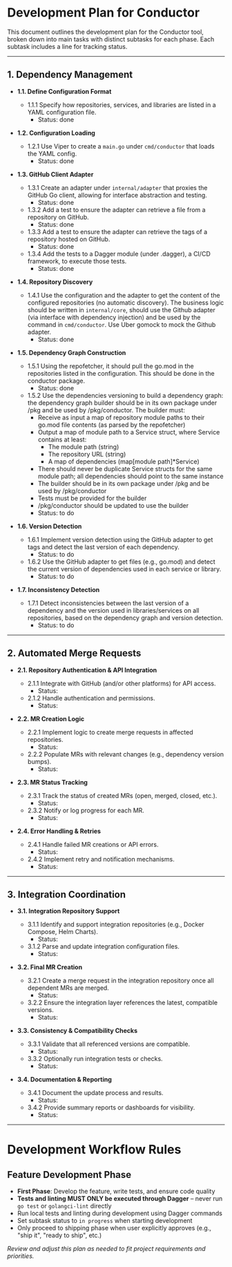 # Development Plan for Conductor

This document outlines the development plan for the Conductor tool, broken down into main tasks with distinct subtasks for each phase. Each subtask includes a line for tracking status.

---

## 1. Dependency Management

- **1.1. Define Configuration Format**
  - 1.1.1 Specify how repositories, services, and libraries are listed in a YAML configuration file.
    - Status: done

- **1.2. Configuration Loading**
  - 1.2.1 Use Viper to create a `main.go` under `cmd/conductor` that loads the YAML config.
    - Status: done

- **1.3. GitHub Client Adapter**
  - 1.3.1 Create an adapter under `internal/adapter` that proxies the GitHub Go client, allowing for interface abstraction and testing.
    - Status: done
  - 1.3.2 Add a test to ensure the adapter can retrieve a file from a repository on GitHub.
    - Status: done
  - 1.3.3 Add a test to ensure the adapter can retrieve the tags of a repository hosted on GitHub.
    - Status: done
  - 1.3.4 Add the tests to a Dagger module (under .dagger), a CI/CD framework, to execute those tests.
    - Status: done

- **1.4. Repository Discovery**
  - 1.4.1 Use the configuration and the adapter to get the content of the configured repositories (no automatic discovery). The business logic should be written in `internal/core`, should use the Github adapter (via interface with dependency injection) and be used by the command in `cmd/conductor`. Use Uber gomock to mock the Github adapter.
    - Status: done

- **1.5. Dependency Graph Construction**
  - 1.5.1 Using the repofetcher, it should pull the go.mod in the repositories listed
  in the configuration. This should be done in the conductor package.
    - Status: done
  - 1.5.2 Use the dependencies versioning to build a dependency graph: the dependency graph builder should be in its own package under /pkg and be used by /pkg/conductor. The builder must:
    - Receive as input a map of repository module paths to their go.mod file contents (as parsed by the repofetcher)
    - Output a map of module path to a Service struct, where Service contains at least:
      - The module path (string)
      - The repository URL (string)
      - A map of dependencies (map[module path]*Service)
    - There should never be duplicate Service structs for the same module path; all dependencies should point to the same instance
    - The builder should be in its own package under /pkg and be used by /pkg/conductor
    - Tests must be provided for the builder
    - /pkg/conductor should be updated to use the builder
    - Status: to do

- **1.6. Version Detection**
  - 1.6.1 Implement version detection using the GitHub adapter to get tags and detect the last version of each dependency.
    - Status: to do
  - 1.6.2 Use the GitHub adapter to get files (e.g., go.mod) and detect the current version of dependencies used in each service or library.
    - Status: to do

- **1.7. Inconsistency Detection**
  - 1.7.1 Detect inconsistencies between the last version of a dependency and the version used in libraries/services on all repositories, based on the dependency graph and version detection.
    - Status: to do

---

## 2. Automated Merge Requests

- **2.1. Repository Authentication & API Integration**
  - 2.1.1 Integrate with GitHub (and/or other platforms) for API access.
    - Status:
  - 2.1.2 Handle authentication and permissions.
    - Status:

- **2.2. MR Creation Logic**
  - 2.2.1 Implement logic to create merge requests in affected repositories.
    - Status:
  - 2.2.2 Populate MRs with relevant changes (e.g., dependency version bumps).
    - Status:

- **2.3. MR Status Tracking**
  - 2.3.1 Track the status of created MRs (open, merged, closed, etc.).
    - Status:
  - 2.3.2 Notify or log progress for each MR.
    - Status:

- **2.4. Error Handling & Retries**
  - 2.4.1 Handle failed MR creations or API errors.
    - Status:
  - 2.4.2 Implement retry and notification mechanisms.
    - Status:

---

## 3. Integration Coordination

- **3.1. Integration Repository Support**
  - 3.1.1 Identify and support integration repositories (e.g., Docker Compose, Helm Charts).
    - Status:
  - 3.1.2 Parse and update integration configuration files.
    - Status:

- **3.2. Final MR Creation**
  - 3.2.1 Create a merge request in the integration repository once all dependent MRs are merged.
    - Status:
  - 3.2.2 Ensure the integration layer references the latest, compatible versions.
    - Status:

- **3.3. Consistency & Compatibility Checks**
  - 3.3.1 Validate that all referenced versions are compatible.
    - Status:
  - 3.3.2 Optionally run integration tests or checks.
    - Status:

- **3.4. Documentation & Reporting**
  - 3.4.1 Document the update process and results.
    - Status:
  - 3.4.2 Provide summary reports or dashboards for visibility.
    - Status:

---

# Development Workflow Rules

## Feature Development Phase
- **First Phase**: Develop the feature, write tests, and ensure code quality
- **Tests and linting MUST ONLY be executed through Dagger** – never run `go test` or `golangci-lint` directly
- Run local tests and linting during development using Dagger commands
- Set subtask status to `in progress` when starting development
- Only proceed to shipping phase when user explicitly approves (e.g., "ship it", "ready to ship", etc.)

_Review and adjust this plan as needed to fit project requirements and priorities._ 
